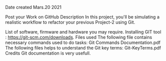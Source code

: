 Date created
Mars.20 2021

Post your Work on GitHub
Description
In this project, you'll be simulating a realistic workflow to refactor your previous Project-2 using Git.

List of software, firmware and hardware you may require.
Installing GIT tool : https://git-scm.com/downloads.
Files used
The following file contains necessary commands used to do tasks:
Git Commands Documentation.pdf
The following files helps to understand the Git key terms:
Git-KeyTerms.pdf
Credits
Git documentation is very usefull.
